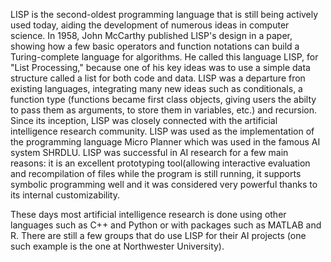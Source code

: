 LISP is the second-oldest programming language that is still being actively used today, aiding the development of numerous ideas in computer science. In 1958, John McCarthy published LISP's design in a paper, showing how a few basic operators and function notations can build a Turing-complete language for algorithms. He called this language LISP, for "List Processing," because one of his key ideas was to use a simple data structure called a list for both code and data.  LISP was a departure fron existing languages, integrating many new ideas such as conditionals, a function type (functions became first class objects, giving users the abilty to pass them as arguments, to store them in variables, etc.) and recursion.
Since its inception, LISP was closely connected with the artificial intelligence research community. LISP was used as the implementation of the programming language Micro Planner which was used in the famous AI system SHRDLU.  LISP was successful in AI research for a few main reasons: it is an excellent prototyping tool(allowing interactive evaluation and recompilation of files while the program is still running, it supports symbolic programming well and it was considered very powerful thanks to its internal customizability.

These days most artificial intelligence research is done using other languages such as C++ and Python or with packages such as MATLAB and R. There are still a few groups that do use LISP for their AI projects (one such example is the one at Northwester University).

